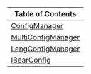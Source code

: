 
| **Table of Contents**                     |
|-------------------------------------------|
| [ConfigManager](#configmanager)           |
| [MultiConfigManager](#multiconfigmanager) |
| [LangConfigManager](#langconfigmanager)   |
| [IBearConfig](#ibearconfig)               |